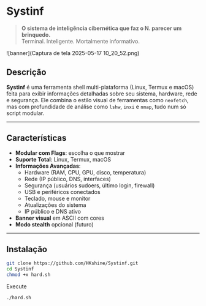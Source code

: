 # Systinf

> **O sistema de inteligência cibernética que faz o N. parecer um brinquedo.**  
> Terminal. Inteligente. Mortalmente informativo.

![banner](Captura de tela 2025-05-17 10_20_52.png) <!-- (ou substitua por arte ASCII local) -->

## Descrição

**Systinf** é uma ferramenta shell multi-plataforma (Linux, Termux e macOS) feita para exibir informações detalhadas sobre seu sistema, hardware, rede e segurança. Ele combina o estilo visual de ferramentas como `neofetch`, mas com profundidade de análise como `lshw`, `inxi` e `nmap`, tudo num só script modular.

---

## Características

- **Modular com Flags**: escolha o que mostrar
- **Suporte Total**: Linux, Termux, macOS
- **Informações Avançadas**:
  - Hardware (RAM, CPU, GPU, disco, temperatura)
  - Rede (IP público, DNS, interfaces)
  - Segurança (usuários sudoers, último login, firewall)
  - USB e periféricos conectados
  - Teclado, mouse e monitor
  - Atualizações do sistema
  - IP público e DNS ativo
- **Banner visual** em ASCII com cores
- **Modo stealth** opcional (futuro)

---

## Instalação

```bash
git clone https://github.com/HKshine/Systinf.git 
cd Systinf
chmod +x hard.sh
````
Execute 
```
./hard.sh
```


